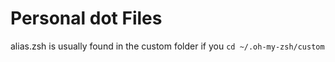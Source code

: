 # Personal dot Files

alias.zsh is usually found in the custom folder if you ```cd ~/.oh-my-zsh/custom```

